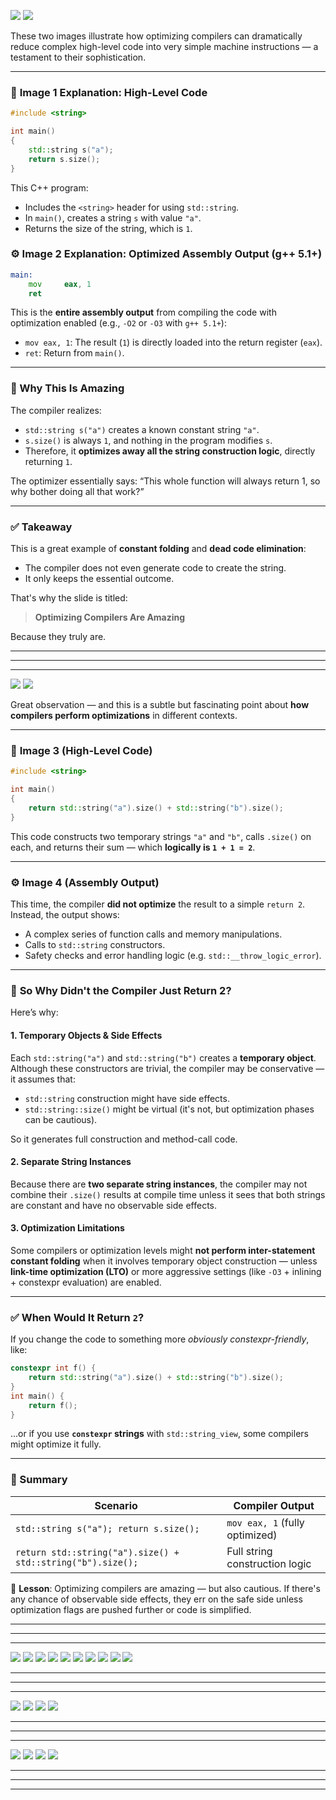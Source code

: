 ![](./images/ppp1.png)
![](./images/ppp2.png)

These two images illustrate how optimizing compilers can dramatically reduce complex high-level code into very simple machine instructions — a testament to their sophistication.

---

### 📄 **Image 1 Explanation: High-Level Code**

```cpp
#include <string>

int main()
{
    std::string s("a");
    return s.size();
}
```

This C++ program:

* Includes the `<string>` header for using `std::string`.
* In `main()`, creates a string `s` with value `"a"`.
* Returns the size of the string, which is `1`.

### ⚙️ **Image 2 Explanation: Optimized Assembly Output (g++ 5.1+)**

```asm
main:
    mov     eax, 1
    ret
```

This is the **entire assembly output** from compiling the code with optimization enabled (e.g., `-O2` or `-O3` with `g++ 5.1+`):

* `mov eax, 1`: The result (`1`) is directly loaded into the return register (`eax`).
* `ret`: Return from `main()`.

---

### 🤯 Why This Is Amazing

The compiler realizes:

* `std::string s("a")` creates a known constant string `"a"`.
* `s.size()` is always `1`, and nothing in the program modifies `s`.
* Therefore, it **optimizes away all the string construction logic**, directly returning `1`.

The optimizer essentially says: “This whole function will always return 1, so why bother doing all that work?”

---

### ✅ Takeaway

This is a great example of **constant folding** and **dead code elimination**:

* The compiler does not even generate code to create the string.
* It only keeps the essential outcome.

That's why the slide is titled:

> **Optimizing Compilers Are Amazing**

Because they truly are.

-------
-------
-------

![](./images/ppp3.png)
![](./images/ppp4.png)

Great observation — and this is a subtle but fascinating point about **how compilers perform optimizations** in different contexts.

---

### 📄 **Image 3 (High-Level Code)**

```cpp
#include <string>

int main()
{
    return std::string("a").size() + std::string("b").size();
}
```

This code constructs two temporary strings `"a"` and `"b"`, calls `.size()` on each, and returns their sum — which **logically is `1 + 1 = 2`**.

---

### ⚙️ **Image 4 (Assembly Output)**

This time, the compiler **did not optimize** the result to a simple `return 2`. Instead, the output shows:

* A complex series of function calls and memory manipulations.
* Calls to `std::string` constructors.
* Safety checks and error handling logic (e.g. `std::__throw_logic_error`).

---

### 🤔 **So Why Didn't the Compiler Just Return 2?**

Here’s why:

#### 1. **Temporary Objects & Side Effects**

Each `std::string("a")` and `std::string("b")` creates a **temporary object**. Although these constructors are trivial, the compiler may be conservative — it assumes that:

* `std::string` construction might have side effects.
* `std::string::size()` might be virtual (it's not, but optimization phases can be cautious).

So it generates full construction and method-call code.

#### 2. **Separate String Instances**

Because there are **two separate string instances**, the compiler may not combine their `.size()` results at compile time unless it sees that both strings are constant and have no observable side effects.

#### 3. **Optimization Limitations**

Some compilers or optimization levels might **not perform inter-statement constant folding** when it involves temporary object construction — unless **link-time optimization (LTO)** or more aggressive settings (like `-O3` + inlining + constexpr evaluation) are enabled.

---

### ✅ When Would It Return `2`?

If you change the code to something more *obviously constexpr-friendly*, like:

```cpp
constexpr int f() {
    return std::string("a").size() + std::string("b").size();
}
int main() {
    return f();
}
```

...or if you use **`constexpr` strings** with `std::string_view`, some compilers might optimize it fully.

---

### 🔁 Summary

| Scenario                                                    | Compiler Output                |
| ----------------------------------------------------------- | ------------------------------ |
| `std::string s("a"); return s.size();`                      | `mov eax, 1` (fully optimized) |
| `return std::string("a").size() + std::string("b").size();` | Full string construction logic |

🧠 **Lesson**: Optimizing compilers are amazing — but also cautious. If there's any chance of observable side effects, they err on the safe side unless optimization flags are pushed further or code is simplified.


-------
-------
-------

![](./images/ppp5.png)
![](./images/ppp6.png)
![](./images/ppp7.png)
![](./images/ppp8.png)
![](./images/ppp9.png)
![](./images/ppp10.png)
![](./images/ppp11.png)
![](./images/ppp12.png)
![](./images/ppp13.png)
![](./images/ppp14.png)

-------
-------
-------

![](./images/ppp15.png)
![](./images/ppp16.png)
![](./images/ppp17.png)
![](./images/ppp18.png)


-------
-------
-------

![](./images/ppp19.png)
![](./images/ppp20.png)
![](./images/ppp21.png)
![](./images/ppp22.png)

-------
-------
-------